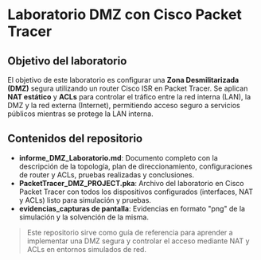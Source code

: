 # Laboratorio DMZ con Cisco Packet Tracer

## Objetivo del laboratorio

El objetivo de este laboratorio es configurar una **Zona Desmilitarizada (DMZ)** segura utilizando un router Cisco ISR en Packet Tracer. Se aplican **NAT estático** y **ACLs** para controlar el tráfico entre la red interna (LAN), la DMZ y la red externa (Internet), permitiendo acceso seguro a servicios públicos mientras se protege la LAN interna.

## Contenidos del repositorio

* **informe\_DMZ\_Laboratorio.md**: Documento completo con la descripción de la topología, plan de direccionamiento, configuraciones de router y ACLs, pruebas realizadas y conclusiones.
* **PacketTracer\_DMZ_PROJECT.pka**: Archivo del laboratorio en Cisco Packet Tracer con todos los dispositivos configurados (interfaces, NAT y ACLs) listo para simulación y pruebas.
* **evidencias\_capturas de pantalla**: Evidencias en formato "png" de la simulación y la solvención de la misma. 

> Este repositorio sirve como guía de referencia para aprender a implementar una DMZ segura y controlar el acceso mediante NAT y ACLs en entornos simulados de red.
